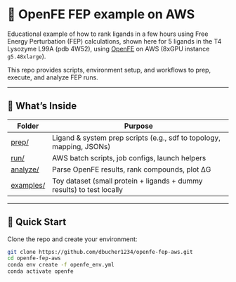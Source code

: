 # 🔬 OpenFE FEP example on AWS

Educational example of how to rank ligands in a few hours using Free Energy Perturbation (FEP) calculations, shown here for 5 ligands in the T4 Lysozyme L99A (pdb 4W52), using [OpenFE](https://github.com/OpenFreeEnergy/openfe) on AWS (8xGPU instance `g5.48xlarge`).

This repo provides scripts, environment setup, and workflows to prep, execute, and analyze FEP runs.

---

## 📁 What’s Inside

| Folder | Purpose |
|--------|---------|
| [prep/](prep)         | Ligand & system prep scripts (e.g., sdf to topology, mapping, JSONs) |
| [run/](run)           | AWS batch scripts, job configs, launch helpers |
| [analyze/](analyze)   | Parse OpenFE results, rank compounds, plot ΔG |
| [examples/](examples) | Toy dataset (small protein + ligands + dummy results) to test locally |

---

## 🚀 Quick Start

Clone the repo and create your environment:

```bash
git clone https://github.com/dbucher1234/openfe-fep-aws.git
cd openfe-fep-aws
conda env create -f openfe_env.yml
conda activate openfe
